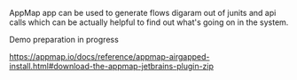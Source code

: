 AppMap app can be used to generate flows digaram out of junits and api calls which can be actually helpful to find out what's going on in the system.

Demo preparation in progress

https://appmap.io/docs/reference/appmap-airgapped-install.html#download-the-appmap-jetbrains-plugin-zip